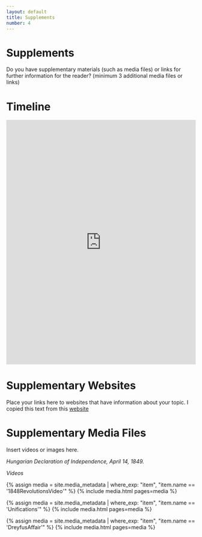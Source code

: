 ```yaml
---
layout: default
title: Supplements
number: 4
---
```


# Supplements

Do you have supplementary materials (such as media files) or links for further information for the reader? (minimum 3 additional media files or links)

# Timeline

<iframe class='timeline-iframe' src='https://cdn.knightlab.com/libs/timeline3/latest/embed/index.html?source=12ZNkEbnN4RnsWLrW2Ekpz2cQV_2QA-3WgJTP4WUKduk&font=Default&lang=en&initial_zoom=2&height=650' width='100%' height='650' webkitallowfullscreen mozallowfullscreen allowfullscreen frameborder='0'></iframe>

# Supplementary Websites

Place your links here to websites that have information about your topic.
I copied this text from this [website](https://www.lipsum.com/feed/html) 

# Supplementary Media Files

Insert videos or images here.

*Hungarian Declaration of Independence, April 14, 1849.*



*Videos*

{% assign media = site.media_metadata | where_exp: "item", "item.name == '1848RevolutionsVideo'" %} {% include media.html pages=media %}

{% assign media = site.media_metadata | where_exp: "item", "item.name == 'Unifications'" %} {% include media.html pages=media %}

{% assign media = site.media_metadata | where_exp: "item", "item.name == 'DreyfusAffair'" %} {% include media.html pages=media %}
